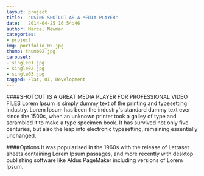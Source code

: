 ```yaml
---
layout: project
title:  "USING SHOTCUT AS A MEDIA PLAYER"
date:   2014-04-25 16:54:46
author: Marcel Newman
categories:
- project
img: portfolio_05.jpg
thumb: thumb02.jpg
carousel:
- single01.jpg
- single02.jpg
- single03.jpg
tagged: Flat, UI, Development
---
```

####SHOTCUT IS A GREAT MEDIA PLAYER FOR PROFESSIONAL VIDEO FILES
Lorem Ipsum is simply dummy text of the printing and typesetting industry. Lorem Ipsum has been the industry's standard dummy text ever since the 1500s, when an unknown printer took a galley of type and scrambled it to make a type specimen book. It has survived not only five centuries, but also the leap into electronic typesetting, remaining essentially unchanged.

####Options
It was popularised in the 1960s with the release of Letraset sheets containing Lorem Ipsum passages, and more recently with desktop publishing software like Aldus PageMaker including versions of Lorem Ipsum.
